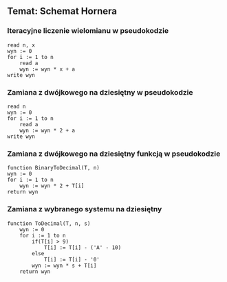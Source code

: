 ## Temat: Schemat Hornera
### Iteracyjne liczenie wielomianu w pseudokodzie
    read n, x
    wyn := 0
    for i := 1 to n
        read a
        wyn := wyn * x + a
    write wyn
### Zamiana z dwójkowego na dziesiętny w pseudokodzie
    read n
    wyn := 0
    for i := 1 to n
        read a
        wyn := wyn * 2 + a
    write wyn

### Zamiana z dwójkowego na dziesiętny funkcją w pseudokodzie
    function BinaryToDecimal(T, n)
    wyn := 0
    for i := 1 to n
        wyn := wyn * 2 + T[i]
    return wyn

### Zamiana z wybranego systemu na dziesiętny
    function ToDecimal(T, n, s)
        wyn := 0
        for i := 1 to n
            if(T[i] > 9)
                T[i] := T[i] - ('A' - 10)
            else
                T[i] := T[i] - '0'
            wyn := wyn * s + T[i]
        return wyn
